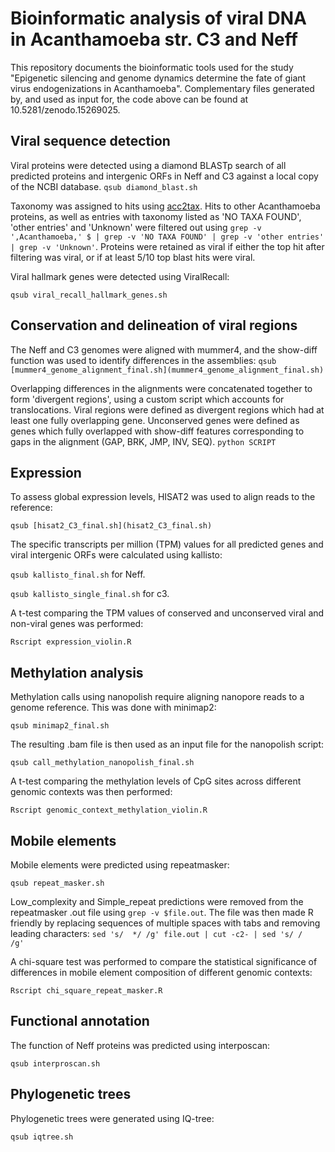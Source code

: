 # Bioinformatic analysis of viral DNA in Acanthamoeba str. C3 and Neff

This repository documents the bioinformatic tools used for the study "Epigenetic silencing and genome dynamics determine the fate of giant virus endogenizations in Acanthamoeba". Complementary files generated by, and used as input for, the code above can be found at 10.5281/zenodo.15269025.

## Viral sequence detection

Viral proteins were detected using a diamond BLASTp search of all predicted proteins and intergenic ORFs in Neff and C3 against a local copy of the NCBI database. `qsub diamond_blast.sh`

Taxonomy was assigned to hits using [acc2tax](https://github.com/richardmleggett/acc2tax). Hits to other Acanthamoeba proteins, as well as entries with taxonomy listed as 'NO TAXA FOUND', 'other entries' and 'Unknown' were filtered out using `grep -v ',Acanthamoeba,' $ | grep -v 'NO TAXA FOUND' | grep -v 'other entries' | grep -v 'Unknown'`. Proteins were retained as viral if either the top hit after filtering was viral, or if at least 5/10 top blast hits were viral.

Viral hallmark genes were detected using ViralRecall:

`qsub viral_recall_hallmark_genes.sh`

## Conservation and delineation of viral regions

The Neff and C3 genomes were aligned with mummer4, and the show-diff function was used to identify differences in the assemblies:
`qsub [mummer4_genome_alignment_final.sh](mummer4_genome_alignment_final.sh)`

Overlapping differences in the alignments were concatenated together to form 'divergent regions', using a custom script which accounts for translocations. Viral regions were defined as divergent regions which had at least one fully overlapping gene. Unconserved genes were defined as genes which fully overlapped with show-diff features corresponding to gaps in the alignment (GAP, BRK, JMP, INV, SEQ).
`python SCRIPT`

## Expression

To assess global expression levels, HISAT2 was used to align reads to the reference:

`qsub [hisat2_C3_final.sh](hisat2_C3_final.sh)`

The specific transcripts per million (TPM) values for all predicted genes and viral intergenic ORFs were calculated using kallisto:

`qsub kallisto_final.sh` for Neff.

`qsub kallisto_single_final.sh` for c3.

A t-test comparing the TPM values of conserved and unconserved viral and non-viral genes was performed:

`Rscript expression_violin.R`

## Methylation analysis

Methylation calls using nanopolish require aligning nanopore reads to a genome reference. This was done with minimap2:

`qsub minimap2_final.sh`

The resulting .bam file is then used as an input file for the nanopolish script:

`qsub call_methylation_nanopolish_final.sh`

A t-test comparing the methylation levels of CpG sites across different genomic contexts was then performed:

`Rscript genomic_context_methylation_violin.R`

## Mobile elements

Mobile elements were predicted using repeatmasker:

`qsub repeat_masker.sh`

Low_complexity and Simple_repeat predictions were removed from the repeatmasker .out file using `grep -v $file.out`. The file was then made R friendly by replacing sequences of multiple spaces with tabs and removing leading characters: `sed 's/  */ /g' file.out | cut -c2- | sed 's/ /       /g'`

A chi-square test was performed to compare the statistical significance of differences in mobile element composition of different genomic contexts:

`Rscript chi_square_repeat_masker.R`

## Functional annotation

The function of Neff proteins was predicted using interposcan:

`qsub interproscan.sh`

## Phylogenetic trees

Phylogenetic trees were generated using IQ-tree:

`qsub iqtree.sh`
